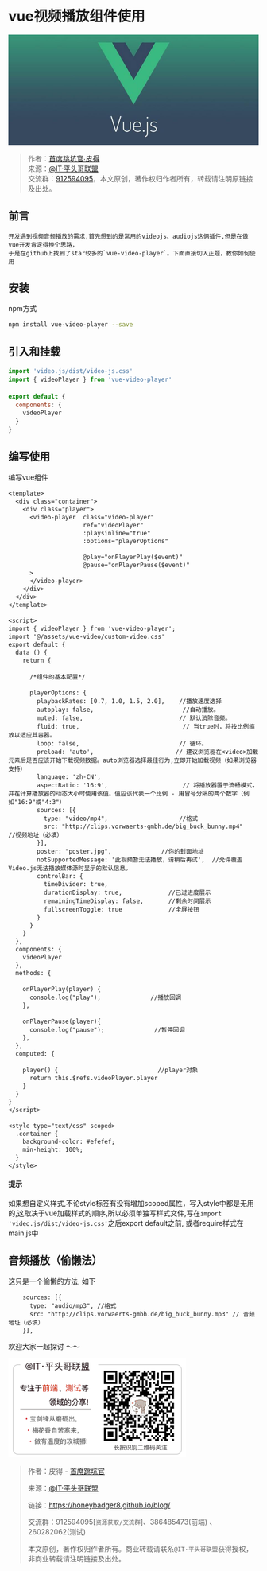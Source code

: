 # vue视频播放组件使用

![banner](./_images/timg.jpeg)

> 作者：[首席跳坑官∙皮得](https://blog.peterzhu.club/ "首席跳坑官∙皮得")<br/>
> 来源：[@IT·平头哥联盟](https://honeybadger8.github.io/blog/ "@IT·平头哥联盟")<br/>
> 交流群：[912594095](https://shang.qq.com/wpa/qunwpa?idkey=265166274bca82709718a0ae1fa9c55d65dd3608ebc780f9e6ea41e2761f5ec2 "@IT·平头哥联盟QQ交流群")，本文原创，著作权归作者所有，转载请注明原链接及出处。

## 前言

    开发遇到视频音频播放的需求,首先想到的是常用的videojs、audiojs这俩插件,但是在做vue开发肯定得换个思路，
    于是在github上找到了star较多的`vue-video-player`。下面直接切入正题，教你如何使用

## 安装
npm方式
```bash
npm install vue-video-player --save
```

## 引入和挂载
```javascript
import 'video.js/dist/video-js.css'
import { videoPlayer } from 'vue-video-player'

export default {
  components: {
    videoPlayer
  }
}
```
## 编写使用
编写vue组件

```vue
<template>
  <div class="container">
    <div class="player">
      <video-player  class="video-player"
                     ref="videoPlayer"
                     :playsinline="true"
                     :options="playerOptions"

                     @play="onPlayerPlay($event)"
                     @pause="onPlayerPause($event)"
      >
      </video-player>
    </div>
  </div>
</template>
 
<script>
import { videoPlayer } from 'vue-video-player';
import '@/assets/vue-video/custom-video.css'
export default {
  data () {
    return {
      
      /*组件的基本配置*/

      playerOptions: {
        playbackRates: [0.7, 1.0, 1.5, 2.0],    //播放速度选择
        autoplay: false,                         //自动播放。
        muted: false,                           // 默认消除音频。
        fluid: true,                             // 当true时，将按比例缩放以适应其容器。
        loop: false,                            // 循环。
        preload: 'auto',                       // 建议浏览器在<video>加载元素后是否应该开始下载视频数据。auto浏览器选择最佳行为,立即开始加载视频（如果浏览器支持）
        language: 'zh-CN',
        aspectRatio: '16:9',                     // 将播放器置于流畅模式，并在计算播放器的动态大小时使用该值。值应该代表一个比例 - 用冒号分隔的两个数字（例如"16:9"或"4:3"）
        sources: [{
          type: "video/mp4",                    //格式
          src: "http://clips.vorwaerts-gmbh.de/big_buck_bunny.mp4"   //视频地址（必填）
        }],
        poster: "poster.jpg",              //你的封面地址
        notSupportedMessage: '此视频暂无法播放，请稍后再试',  //允许覆盖Video.js无法播放媒体源时显示的默认信息。
        controlBar: { 
          timeDivider: true,                                                            
          durationDisplay: true,             //已过进度展示
          remainingTimeDisplay: false,       //剩余时间展示
          fullscreenToggle: true             //全屏按钮
        }
      }
    }
  },
  components: {
    videoPlayer
  },
  methods: {
  	
    onPlayerPlay(player) {
      console.log("play");              //播放回调
    },
    
    onPlayerPause(player){
      console.log("pause");              //暂停回调
    },
  },
  computed: {
    
    player() {                            //player对象 
      return this.$refs.videoPlayer.player
    }
  }
}
</script>

<style type="text/css" scoped>
  .container {
    background-color: #efefef;
    min-height: 100%;
  }
</style>

```
#### 提示
如果想自定义样式,不论style标签有没有增加scoped属性，写入style中都是无用的,这取决于vue加载样式的顺序,所以必须单独写样式文件,写在`import 'video.js/dist/video-js.css'`之后export default之前, 或者require样式在main.js中

## 音频播放（偷懒法）
这只是一个偷懒的方法, 如下

```
	sources: [{
      type: "audio/mp3", //格式
      src: "http://clips.vorwaerts-gmbh.de/big_buck_bunny.mp3" // 音频地址（必填）
    }],
```

欢迎大家一起探讨 ～～

![宝剑锋从磨砺出，梅花香自苦寒来，做有温度的攻城狮!](../_banner/card.png)

> 作者：皮得 - [首席跳坑官](https://blog.peterzhu.club/)
>
> 来源：[@IT·平头哥联盟](https://honeybadger8.github.io/blog/ "@IT·平头哥联盟")
> 
> 链接：https://honeybadger8.github.io/blog/
> 
> 交流群：912594095[`资源获取/交流群`]、386485473(前端) 、260282062(测试)
>
> 本文原创，著作权归作者所有。商业转载请联系`@IT·平头哥联盟`获得授权，非商业转载请注明链接及出处。 


